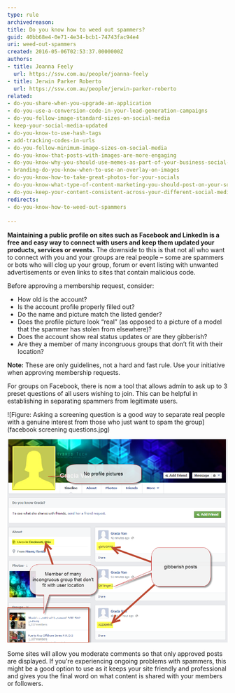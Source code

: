 ```yaml
---
type: rule
archivedreason: 
title: Do you know how to weed out spammers?
guid: 40bb68e4-0e71-4e34-bcb1-74743fac94e4
uri: weed-out-spammers
created: 2016-05-06T02:53:37.0000000Z
authors:
- title: Joanna Feely
  url: https://ssw.com.au/people/joanna-feely
- title: Jerwin Parker Roberto
  url: https://ssw.com.au/people/jerwin-parker-roberto
related:
- do-you-share-when-you-upgrade-an-application
- do-you-use-a-conversion-code-in-your-lead-generation-campaigns
- do-you-follow-image-standard-sizes-on-social-media
- keep-your-social-media-updated
- do-you-know-to-use-hash-tags
- add-tracking-codes-in-urls
- do-you-follow-minimum-image-sizes-on-social-media
- do-you-know-that-posts-with-images-are-more-engaging
- do-you-know-why-you-should-use-memes-as-part-of-your-business-social-media-content
- branding-do-you-know-when-to-use-an-overlay-on-images
- do-you-know-how-to-take-great-photos-for-your-socials
- do-you-know-what-type-of-content-marketing-you-should-post-on-your-socials
- do-you-keep-your-content-consistent-across-your-different-social-media-platforms
redirects:
- do-you-know-how-to-weed-out-spammers

---
```


**Maintaining a public profile on sites such as Facebook and LinkedIn is a free and easy way to connect with users and keep them updated your products, services or events.** The downside to this is that not all who want to connect with you and your groups are real people – some are spammers or bots who will clog up your group, forum or event listing with unwanted advertisements or even links to sites that contain malicious code.





<!--endintro-->


Before approving a membership request, consider:


* How old is the account?
* Is the account profile properly filled out?
* Do the name and picture match the listed gender?
* Does the profile picture look “real” (as opposed to a picture of a model that the spammer has stolen from elsewhere)?
* Does the account show real status updates or are they gibberish?
* Are they a member of many incongruous groups that don’t fit with their location?



 **Note:** These are only guidelines, not a hard and fast rule. Use your initiative when approving membership requests. 




For groups on Facebook, there is now a tool that allows admin to ask up to 3 preset questions of all users wishing to join. This can be helpful in establishing in separating spammers from legitimate users.





![Figure: Asking a screening question is a good way to separate real people with a genuine interest from those who just want to spam the group](facebook screening questions.jpg)  

![Figure: an example of a suspicious profile](suspicious-profile.png)  

Some sites will allow you moderate comments so that only approved posts are displayed. If you're experiencing ongoing problems with spammers, this might be a good option to use as it keeps your site friendly and professional and gives you the final word on what content is shared with your members or followers.
